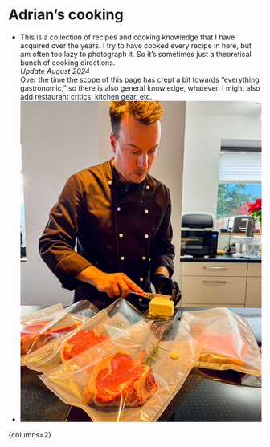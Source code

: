 # Adrian’s cooking

* This is a collection of recipes and cooking knowledge that I have acquired over the years. I try to have cooked every
    recipe in here, but am often too lazy to photograph it. So it’s sometimes just a theoretical bunch of cooking directions.\
    _Update August 2024_\
    Over the time the scope of this page has crept a bit towards “everything gastronomic,” so there is also general knowledge,
    whatever. I might also add restaurant critics, kitchen gear, etc.
* ![Me in a chef's vest filling several sous vide bags](./adrians-cooking.jpg)

{columns=2}
